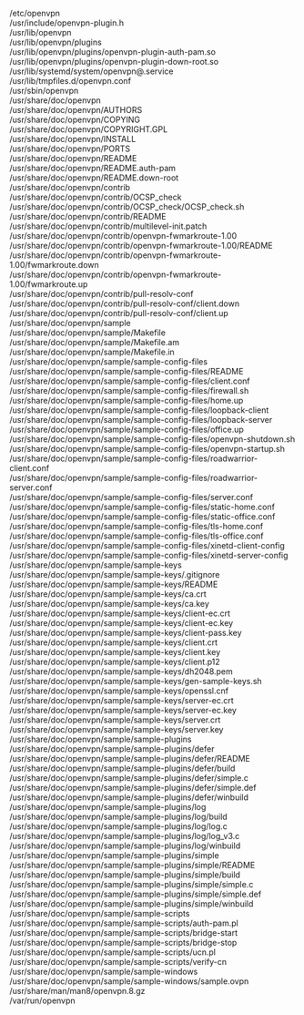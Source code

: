 /etc/openvpn  
/usr/include/openvpn-plugin.h  
/usr/lib/openvpn  
/usr/lib/openvpn/plugins  
/usr/lib/openvpn/plugins/openvpn-plugin-auth-pam.so  
/usr/lib/openvpn/plugins/openvpn-plugin-down-root.so  
/usr/lib/systemd/system/openvpn@.service  
/usr/lib/tmpfiles.d/openvpn.conf  
/usr/sbin/openvpn  
/usr/share/doc/openvpn  
/usr/share/doc/openvpn/AUTHORS  
/usr/share/doc/openvpn/COPYING  
/usr/share/doc/openvpn/COPYRIGHT.GPL  
/usr/share/doc/openvpn/INSTALL  
/usr/share/doc/openvpn/PORTS  
/usr/share/doc/openvpn/README  
/usr/share/doc/openvpn/README.auth-pam  
/usr/share/doc/openvpn/README.down-root  
/usr/share/doc/openvpn/contrib  
/usr/share/doc/openvpn/contrib/OCSP\_check  
/usr/share/doc/openvpn/contrib/OCSP\_check/OCSP\_check.sh  
/usr/share/doc/openvpn/contrib/README  
/usr/share/doc/openvpn/contrib/multilevel-init.patch  
/usr/share/doc/openvpn/contrib/openvpn-fwmarkroute-1.00  
/usr/share/doc/openvpn/contrib/openvpn-fwmarkroute-1.00/README  
/usr/share/doc/openvpn/contrib/openvpn-fwmarkroute-1.00/fwmarkroute.down  
/usr/share/doc/openvpn/contrib/openvpn-fwmarkroute-1.00/fwmarkroute.up  
/usr/share/doc/openvpn/contrib/pull-resolv-conf  
/usr/share/doc/openvpn/contrib/pull-resolv-conf/client.down  
/usr/share/doc/openvpn/contrib/pull-resolv-conf/client.up  
/usr/share/doc/openvpn/sample  
/usr/share/doc/openvpn/sample/Makefile  
/usr/share/doc/openvpn/sample/Makefile.am  
/usr/share/doc/openvpn/sample/Makefile.in  
/usr/share/doc/openvpn/sample/sample-config-files  
/usr/share/doc/openvpn/sample/sample-config-files/README  
/usr/share/doc/openvpn/sample/sample-config-files/client.conf  
/usr/share/doc/openvpn/sample/sample-config-files/firewall.sh  
/usr/share/doc/openvpn/sample/sample-config-files/home.up  
/usr/share/doc/openvpn/sample/sample-config-files/loopback-client  
/usr/share/doc/openvpn/sample/sample-config-files/loopback-server  
/usr/share/doc/openvpn/sample/sample-config-files/office.up  
/usr/share/doc/openvpn/sample/sample-config-files/openvpn-shutdown.sh  
/usr/share/doc/openvpn/sample/sample-config-files/openvpn-startup.sh  
/usr/share/doc/openvpn/sample/sample-config-files/roadwarrior-client.conf  
/usr/share/doc/openvpn/sample/sample-config-files/roadwarrior-server.conf  
/usr/share/doc/openvpn/sample/sample-config-files/server.conf  
/usr/share/doc/openvpn/sample/sample-config-files/static-home.conf  
/usr/share/doc/openvpn/sample/sample-config-files/static-office.conf  
/usr/share/doc/openvpn/sample/sample-config-files/tls-home.conf  
/usr/share/doc/openvpn/sample/sample-config-files/tls-office.conf  
/usr/share/doc/openvpn/sample/sample-config-files/xinetd-client-config  
/usr/share/doc/openvpn/sample/sample-config-files/xinetd-server-config  
/usr/share/doc/openvpn/sample/sample-keys  
/usr/share/doc/openvpn/sample/sample-keys/.gitignore  
/usr/share/doc/openvpn/sample/sample-keys/README  
/usr/share/doc/openvpn/sample/sample-keys/ca.crt  
/usr/share/doc/openvpn/sample/sample-keys/ca.key  
/usr/share/doc/openvpn/sample/sample-keys/client-ec.crt  
/usr/share/doc/openvpn/sample/sample-keys/client-ec.key  
/usr/share/doc/openvpn/sample/sample-keys/client-pass.key  
/usr/share/doc/openvpn/sample/sample-keys/client.crt  
/usr/share/doc/openvpn/sample/sample-keys/client.key  
/usr/share/doc/openvpn/sample/sample-keys/client.p12  
/usr/share/doc/openvpn/sample/sample-keys/dh2048.pem  
/usr/share/doc/openvpn/sample/sample-keys/gen-sample-keys.sh  
/usr/share/doc/openvpn/sample/sample-keys/openssl.cnf  
/usr/share/doc/openvpn/sample/sample-keys/server-ec.crt  
/usr/share/doc/openvpn/sample/sample-keys/server-ec.key  
/usr/share/doc/openvpn/sample/sample-keys/server.crt  
/usr/share/doc/openvpn/sample/sample-keys/server.key  
/usr/share/doc/openvpn/sample/sample-plugins  
/usr/share/doc/openvpn/sample/sample-plugins/defer  
/usr/share/doc/openvpn/sample/sample-plugins/defer/README  
/usr/share/doc/openvpn/sample/sample-plugins/defer/build  
/usr/share/doc/openvpn/sample/sample-plugins/defer/simple.c  
/usr/share/doc/openvpn/sample/sample-plugins/defer/simple.def  
/usr/share/doc/openvpn/sample/sample-plugins/defer/winbuild  
/usr/share/doc/openvpn/sample/sample-plugins/log  
/usr/share/doc/openvpn/sample/sample-plugins/log/build  
/usr/share/doc/openvpn/sample/sample-plugins/log/log.c  
/usr/share/doc/openvpn/sample/sample-plugins/log/log\_v3.c  
/usr/share/doc/openvpn/sample/sample-plugins/log/winbuild  
/usr/share/doc/openvpn/sample/sample-plugins/simple  
/usr/share/doc/openvpn/sample/sample-plugins/simple/README  
/usr/share/doc/openvpn/sample/sample-plugins/simple/build  
/usr/share/doc/openvpn/sample/sample-plugins/simple/simple.c  
/usr/share/doc/openvpn/sample/sample-plugins/simple/simple.def  
/usr/share/doc/openvpn/sample/sample-plugins/simple/winbuild  
/usr/share/doc/openvpn/sample/sample-scripts  
/usr/share/doc/openvpn/sample/sample-scripts/auth-pam.pl  
/usr/share/doc/openvpn/sample/sample-scripts/bridge-start  
/usr/share/doc/openvpn/sample/sample-scripts/bridge-stop  
/usr/share/doc/openvpn/sample/sample-scripts/ucn.pl  
/usr/share/doc/openvpn/sample/sample-scripts/verify-cn  
/usr/share/doc/openvpn/sample/sample-windows  
/usr/share/doc/openvpn/sample/sample-windows/sample.ovpn  
/usr/share/man/man8/openvpn.8.gz  
/var/run/openvpn  
